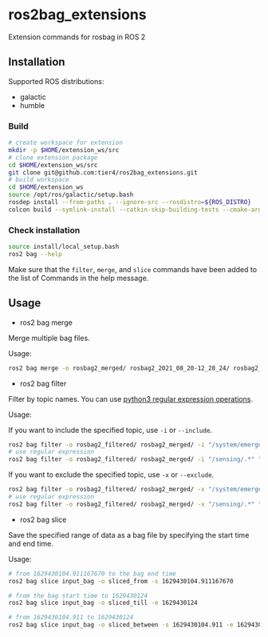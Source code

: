 # ros2bag_extensions

Extension commands for rosbag in ROS 2

## Installation

Supported ROS distributions:

- galactic
- humble

### Build

```bash
# create workspace for extension
mkdir -p $HOME/extension_ws/src
# clone extension package
cd $HOME/extension_ws/src
git clone git@github.com:tier4/ros2bag_extensions.git
# build workspace
cd $HOME/extension_ws
source /opt/ros/galactic/setup.bash
rosdep install --from-paths . --ignore-src --rosdistro=${ROS_DISTRO}
colcon build --symlink-install --catkin-skip-building-tests --cmake-args -DCMAKE_EXPORT_COMPILE_COMMANDS=ON -DCMAKE_BUILD_TYPE=Release
```

### Check installation

```bash
source install/local_setup.bash
ros2 bag --help
```

Make sure that the `filter`, `merge`, and `slice` commands have been added to the list of Commands in the help message.

## Usage

- ros2 bag merge

Merge multiple bag files.

Usage:

```sh
ros2 bag merge -o rosbag2_merged/ rosbag2_2021_08_20-12_28_24/ rosbag2_2021_08_20-12_30_03/
```

- ros2 bag filter

Filter by topic names. You can use [python3 regular expression operations](https://docs.python.org/3.8/library/re.html).

Usage:

If you want to include the specified topic, use `-i` or `--include`.

```sh
ros2 bag filter -o rosbag2_filtered/ rosbag2_merged/ -i "/system/emergency/turn_signal_cmd" "/autoware/driving_capability"
# use regular expression
ros2 bag filter -o rosbag2_filtered/ rosbag2_merged/ -i "/sensing/.*" "/vehicle/.*"
```

If you want to exclude the specified topic, use `-x` or `--exclude`.

```sh
ros2 bag filter -o rosbag2_filtered/ rosbag2_merged/ -x "/system/emergency/turn_signal_cmd" "/autoware/driving_capability"
# use regular expression
ros2 bag filter -o rosbag2_filtered/ rosbag2_merged/ -x "/sensing/.*" "/vehicle/.*"
```

- ros2 bag slice

Save the specified range of data as a bag file by specifying the start time and end time.

Usage:

```sh
# from 1629430104.911167670 to the bag end time
ros2 bag slice input_bag -o sliced_from -s 1629430104.911167670

# from the bag start time to 1629430124
ros2 bag slice input_bag -o sliced_till -e 1629430124

# from 1629430104.911 to 1629430124
ros2 bag slice input_bag -o sliced_between -s 1629430104.911 -e 1629430124
```
